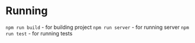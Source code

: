 # Running
`npm run build` - for building project
`npm run server` - for running server
`npm run test` - for running tests
